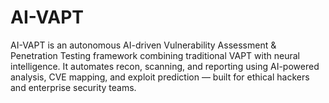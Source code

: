 # AI-VAPT
AI-VAPT is an autonomous AI-driven Vulnerability Assessment &amp; Penetration Testing framework combining traditional VAPT with neural intelligence. It automates recon, scanning, and reporting using AI-powered analysis, CVE mapping, and exploit prediction — built for ethical hackers and enterprise security teams.
